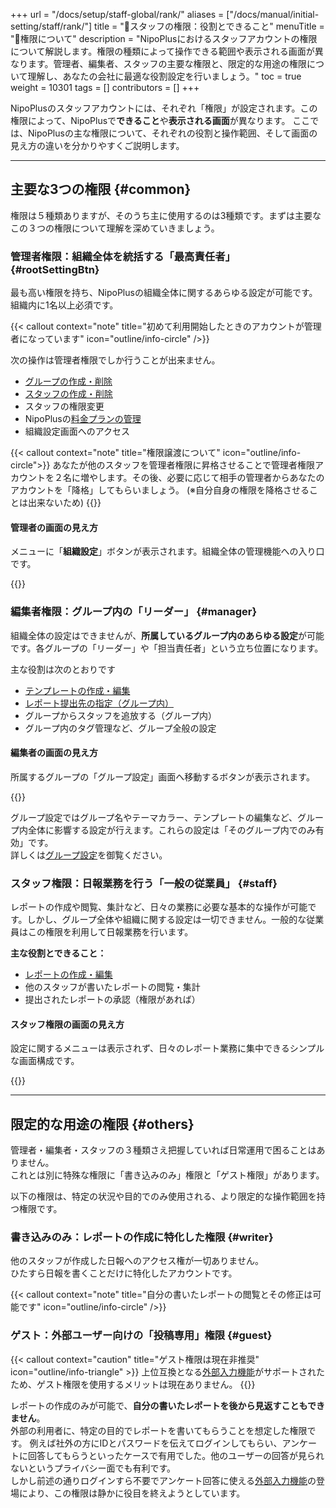+++
url = "/docs/setup/staff-global/rank/"
aliases = ["/docs/manual/initial-setting/staff/rank/"]
title = "🔑スタッフの権限：役割とできること"
menuTitle = "🔑権限について"
description = "NipoPlusにおけるスタッフアカウントの権限について解説します。権限の種類によって操作できる範囲や表示される画面が異なります。管理者、編集者、スタッフの主要な権限と、限定的な用途の権限について理解し、あなたの会社に最適な役割設定を行いましょう。"
toc = true
weight = 10301
tags = []
contributors = []
+++

NipoPlusのスタッフアカウントには、それぞれ「権限」が設定されます。この権限によって、NipoPlusで**できること**や**表示される画面**が異なります。
ここでは、NipoPlusの主な権限について、それぞれの役割と操作範囲、そして画面の見え方の違いを分かりやすくご説明します。

---

## 主要な3つの権限 {#common}

権限は５種類ありますが、そのうち主に使用するのは3種類です。まずは主要なこの３つの権限について理解を深めていきましょう。

### 管理者権限：組織全体を統括する「最高責任者」 {#rootSettingBtn}

最も高い権限を持ち、NipoPlusの組織全体に関するあらゆる設定が可能です。組織内に1名以上必須です。

{{< callout context="note" title="初めて利用開始したときのアカウントが管理者になっています" icon="outline/info-circle" />}}

次の操作は管理者権限でしか行うことが出来ません。

- [グループの作成・削除](/docs/setup/make-group/)
- [スタッフの作成・削除](/docs/setup/staff-global/make/)
- スタッフの権限変更
- NipoPlusの[料金プランの管理](/docs/price/)
- 組織設定画面へのアクセス

{{< callout context="note" title="権限譲渡について" icon="outline/info-circle">}}
あなたが他のスタッフを管理者権限に昇格させることで管理者権限アカウントを２名に増やします。その後、必要に応じて相手の管理者からあなたのアカウントを「降格」してもらいましょう。
(※自分自身の権限を降格させることは出来ないため)
{{</callout>}}

#### 管理者の画面の見え方

メニューに「**組織設定**」ボタンが表示されます。組織全体の管理機能への入り口です。

{{<icatch filename="img/admin" msg="管理者権限を持つユーザーの画面には、組織全体の管理を行うための「組織設定」メニューが表示されます。" alice="here">}}

### 編集者権限：グループ内の「リーダー」 {#manager}

組織全体の設定はできませんが、**所属しているグループ内のあらゆる設定**が可能です。各グループの「リーダー」や「担当責任者」という立ち位置になります。

主な役割は次のとおりです

- [テンプレートの作成・編集](/docs/template/make/)
- [レポート提出先の指定（グループ内）](/docs/setup/staff-local/dist/)
- グループからスタッフを追放する（グループ内）
- グループ内のタグ管理など、グループ全般の設定

#### 編集者の画面の見え方

所属するグループの「グループ設定」画面へ移動するボタンが表示されます。

{{<icatch filename="img/manager" msg="グループ設定にアクセスするには編集者権限以上が必要だよ" alice="ok">}}

グループ設定ではグループ名やテーマカラー、テンプレートの編集など、グループ内全体に影響する設定が行えます。これらの設定は「そのグループ内でのみ有効」です。  
詳しくは[グループ設定](/docs/setup/setting-group/)を御覧ください。

### スタッフ権限：日報業務を行う「一般の従業員」 {#staff}

レポートの作成や閲覧、集計など、日々の業務に必要な基本的な操作が可能です。しかし、グループ全体や組織に関する設定は一切できません。一般的な従業員はこの権限を利用して日報業務を行います。

**主な役割とできること：**

- [レポートの作成・編集](/docs/manual/write-report/write/)
- 他のスタッフが書いたレポートの閲覧・集計
- 提出されたレポートの承認（権限があれば）

#### スタッフ権限の画面の見え方

設定に関するメニューは表示されず、日々のレポート業務に集中できるシンプルな画面構成です。

{{<icatch filename="img/staff" msg="スタッフ権限の画面では、設定に関するメニューは表示されません。日報作成や閲覧に特化したシンプルな画面です。" alice="book">}}

---

## 限定的な用途の権限 {#others}

管理者・編集者・スタッフの３種類さえ把握していれば日常運用で困ることはありません。  
これとは別に特殊な権限に「書き込みのみ」権限と「ゲスト権限」があります。

以下の権限は、特定の状況や目的でのみ使用される、より限定的な操作範囲を持つ権限です。

### 書き込みのみ：レポートの作成に特化した権限 {#writer}

他のスタッフが作成した日報へのアクセス権が一切ありません。  
ひたすら日報を書くことだけに特化したアカウントです。

{{< callout context="note" title="自分の書いたレポートの閲覧とその修正は可能です" icon="outline/info-circle" />}}

### ゲスト：外部ユーザー向けの「投稿専用」権限 {#guest}

{{< callout context="caution" title="ゲスト権限は現在非推奨" icon="outline/info-triangle" >}}
上位互換となる[外部入力機能](/docs/manual/write-report/outside/)がサポートされたため、ゲスト権限を使用するメリットは現在ありません。
{{</callout>}}

レポートの作成のみが可能で、**自分の書いたレポートを後から見返すこともできません**。  
外部の利用者に、特定の目的でレポートを書いてもらうことを想定した権限です。
例えば社外の方にIDとパスワードを伝えてログインしてもらい、アンケートに回答してもらうといったケースで有用でした。他のユーザーの回答が見られないというプライバシー面でも有利です。  
しかし前述の通りログインすら不要でアンケート回答に使える[外部入力機能](/docs/manual/write-report/outside/)の登場により、この権限は静かに役目を終えようとしています。
